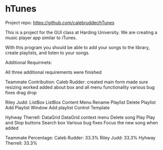 # hTunes 
 Project repo: https://github.com/calebrudder/hTunes
 
This is a project for the GUI class at Harding University. We are creating a music player app similar to iTunes.

With this program you should be able to add your songs to the library, create playlists, and listen to your songs.

Additional Requirmets:

All three additional requirements were finished

Teammate Contribution:
  Caleb Rudder:
    created main form
    made sure resizing worked
    added about box and all menu functionality
    various bug fixes
    drag drop
  
  Riley Judd:
     ListBox
   ListBox Content Menu
     Rename Playlist
     Delete Playlist
   Add Playlist Window
     Add playlist
   Control Template
  
  
  Hyhway Therrell:
    DataGrid
    DataGrid context menu
       Delete song
       Play
    Play and Stop buttons
    Search box
    Various bug fixes
    Focus the new song when added

Teammate Percentage:
 Caleb Rudder: 33.3%
 Riley Judd: 33.3%
 Hyhway Therrell: 33.3%
